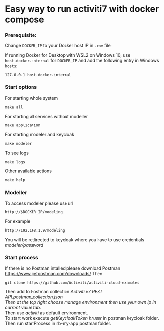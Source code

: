 #  Easy way to run activiti7 with docker compose 

### Prerequisite:
Change `DOCKER_IP` to your Docker host IP in `.env` file

If running Docker for Desktop with WSL2 on Windows 10, use `host.docker.internal` for `DOCKER_IP` and add the following entry in Windows `hosts`:

```
127.0.0.1 host.docker.internal
```

### Start options
For starting whole system
```
make all
```
For starting all services without modeller 
```
make application 
```

For starting modeler and keycloak
```
make modeler
```

To see logs 
```
make logs 
```

Other available actions
```
make help
```

### Modeller 
To access modeler please use url
```
http://$DOCKER_IP/modeling
```
For example
```
http://192.168.1.9/modeling
```
You will be redirected to keycloak where you have to use credentials *modeler/password* 

### Start process 
If there is no Postman intalled please download Postman https://www.getpostman.com/downloads/
Then 
```
git clone https://github.com/Activiti/activiti-cloud-examples
```
Then add to Postman collection _Activiti v7 REST API.postman_collection.json_ <br>
*Then at the top right choose manage environment then use your own ip in _current value_ tab.* <br> 
Then use _activiti_ as default environment. <br>
To start work execute _getKeycloakToken hruser_ in postman keycloak folder. <br>
Then run startProcess in rb-my-app postman folder. <br>





